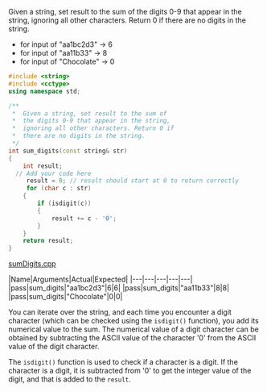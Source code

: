 Given a string, set result to the sum of the digits 0-9 that appear in the string, ignoring all other characters. Return 0 if there are no digits in the string.

* for input of "aa1bc2d3" → 6
* for input of "aa11b33" → 8
* for input of "Chocolate" → 0

```cpp
#include <string>
#include <cctype>
using namespace std;

/**
 *  Given a string, set result to the sum of 
 *  the digits 0-9 that appear in the string, 
 *  ignoring all other characters. Return 0 if 
 *  there are no digits in the string. 
 */
int sum_digits(const string& str)
{
    int result;
  // Add your code here
     result = 0; // result should start at 0 to return correctly
     for (char c : str) 
    {
        if (isdigit(c)) 
        {
            result += c - '0';
        }
    }  
    return result;
}
```

[sumDigits.cpp](https://codecheck.io/files/230210240734cgify30km5u49fdntly1k5d)

|Name|Arguments|Actual|Expected|
|---|---|---|---|---|
|pass|sum_digits|"aa1bc2d3"|6|6|
|pass|sum_digits|"aa11b33"|8|8|
|pass|sum_digits|"Chocolate"|0|0|

You can iterate over the string, and each time you encounter a digit character (which can be checked using the `isdigit()` function), you add its numerical value to the sum. The numerical value of a digit character can be obtained by subtracting the ASCII value of the character '0' from the ASCII value of the digit character.

The `isdigit()` function is used to check if a character is a digit. If the character is a digit, it is subtracted from '0' to get the integer value of the digit, and that is added to the `result`.